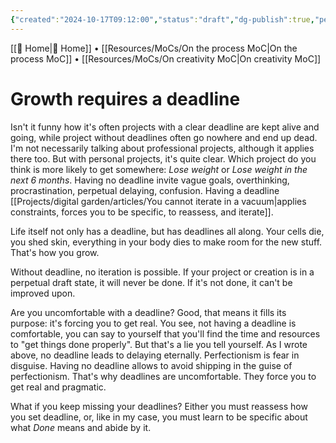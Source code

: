 ```yaml
---
{"created":"2024-10-17T09:12:00","status":"draft","dg-publish":true,"permalink":"/projects/digital-garden/articles/growth-requires-a-deadline/","dgPassFrontmatter":true,"updated":"2024-12-21T15:41:44.948+01:00"}
---
```


[[ Home\| Home]] • [[Resources/MoCs/On the process MoC\|On the process MoC]] • [[Resources/MoCs/On creativity MoC\|On creativity MoC]]
# Growth requires a deadline
Isn't it funny how it's often projects with a clear deadline are kept alive and going, while project without deadlines often go nowhere and end up dead. 
I'm not necessarily talking about professional projects, although it applies there too. 
But with personal projects, it's quite clear. Which project do you think is more likely to get somewhere: *Lose weight* or *Lose weight in the next 6 months*. 
Having no deadline invite vague goals, overthinking, procrastination, perpetual delaying, confusion.
Having a deadline [[Projects/digital garden/articles/You cannot iterate in a vacuum\|applies constraints, forces you to be specific, to reassess, and iterate]].

Life itself not only has a deadline, but has deadlines all along. Your cells die, you shed skin, everything in your body dies to make room for the new stuff. That's how you grow. 

Without deadline, no iteration is possible. If your project or creation is in a perpetual draft state, it will never be done. If it's not done, it can't be improved upon.

Are you uncomfortable with a deadline? Good, that means it fills its purpose: it's forcing you to get real. You see, not having a deadline is comfortable, you can say to yourself that you'll find the time and resources to "get things done properly". But that's a lie you tell yourself. As I wrote above, no deadline leads to delaying eternally. Perfectionism is fear in disguise. Having no deadline allows to avoid shipping in the guise of perfectionism. That's why deadlines are uncomfortable. They force you to get real and pragmatic.

What if you keep missing your deadlines? Either you must reassess how you set deadline, or, like in my case, you must learn to be specific about what *Done* means and abide by it.

